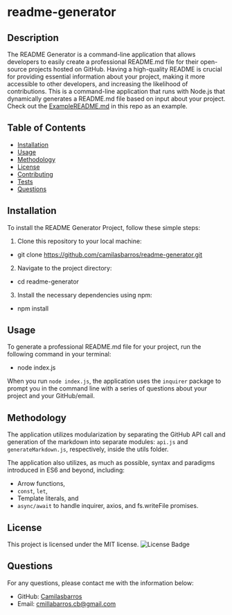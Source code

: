# readme-generator

## Description

The README Generator is a command-line application that allows developers to easily create a professional README.md file for their open-source projects hosted on GitHub. Having a high-quality README is crucial for providing essential information about your project, making it more accessible to other developers, and increasing the likelihood of contributions.
This is a command-line application that runs with Node.js that dynamically generates a README.md file based on input about your project. Check out the [ExampleREADME.md](./ExampleREADME.md) in this repo as an example.

## Table of Contents

- [Installation](#installation)
- [Usage](#usage)
- [Methodology](#methodology)
- [License](#license)
- [Contributing](#contributing)
- [Tests](#tests)
- [Questions](#questions)

## Installation

To install the README Generator Project, follow these simple steps:

1. Clone this repository to your local machine:

- git clone https://github.com/camilasbarros/readme-generator.git

2. Navigate to the project directory:

- cd readme-generator

3. Install the necessary dependencies using npm:

- npm install

## Usage

To generate a professional README.md file for your project, run the following command in your terminal:

- node index.js

When you run `node index.js`, the application uses the `inquirer` package to prompt you in the command line with a series of questions about your project and your GitHub/email.

## Methodology

The application utilizes modularization by separating the GitHub API call and generation of the markdown into separate modules: `api.js` and `generateMarkdown.js`, respectively, inside the utils folder.

The application also utilizes, as much as possible, syntax and paradigms introduced in ES6 and beyond, including:

- Arrow functions,
- `const`, `let`,
- Template literals, and
- `async/await` to handle inquirer, axios, and fs.writeFile promises.

## License

This project is licensed under the MIT license. ![License Badge](https://img.shields.io/badge/License-MIT-brightgreen)

## Questions

For any questions, please contact me with the information below:

- GitHub: [Camilasbarros](https://github.com/Camilasbarros)
- Email: cmillabarros.cb@gmail.com
